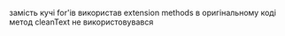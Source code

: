 замість кучі for'ів використав extension methods
в оригінальному коді метод cleanText не використовувався
